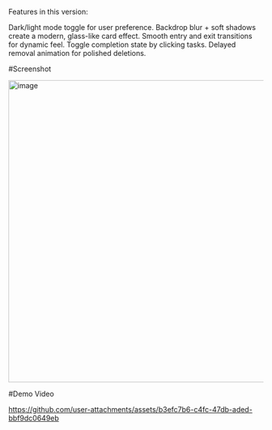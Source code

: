 Features in this version:

Dark/light mode toggle for user preference.
Backdrop blur + soft shadows create a modern, glass-like card effect.
Smooth entry and exit transitions for dynamic feel.
Toggle completion state by clicking tasks.
Delayed removal animation for polished deletions.

#Screenshot

<img width="602" height="597" alt="image" src="https://github.com/user-attachments/assets/048cd667-a389-4d0f-9b5c-baad7f385765" />

#Demo Video

https://github.com/user-attachments/assets/b3efc7b6-c4fc-47db-aded-bbf9dc0649eb

